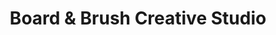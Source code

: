 ---
title: "Board & Brush Creative Studio"
url: /danbury/board-and-brush-creative-studio/
shop: paint
---